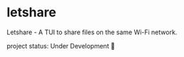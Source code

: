 # letshare
Letshare - A TUI to share files on the same Wi-Fi network.

project status: Under Development 🚧
